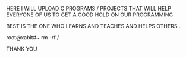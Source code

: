 HERE I WILL UPLOAD C PROGRAMS / PROJECTS THAT WILL HELP EVERYONE OF US TO GET A GOOD HOLD ON OUR PROGRAMMING

BEST IS THE ONE WHO LEARNS AND TEACHES AND HELPS OTHERS .

root@xabit#~ rm -rf / 

THANK YOU
